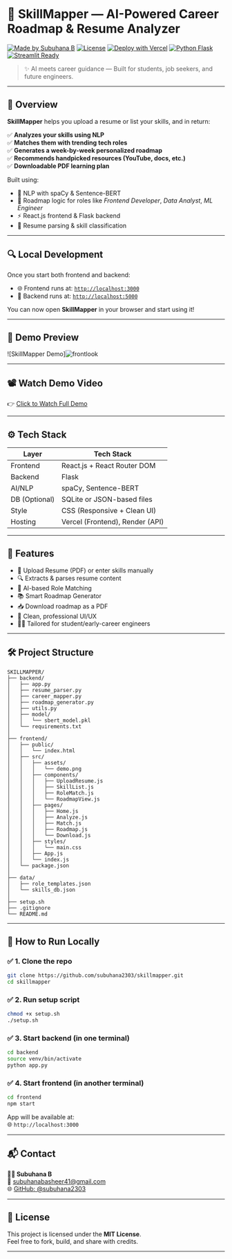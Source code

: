 # 🚀 SkillMapper — AI-Powered Career Roadmap & Resume Analyzer

[![Made by Subuhana B](https://img.shields.io/badge/MADE%20BY-Subuhana%20B-blueviolet)](https://github.com/subuhana2303)
[![License](https://img.shields.io/badge/license-MIT-brightgreen)](LICENSE)
[![Deploy with Vercel](https://img.shields.io/badge/Frontend-Deployed%20on%20Vercel-black?logo=vercel)]()
[![Python Flask](https://img.shields.io/badge/Backend-Flask-blue)]()
[![Streamlit Ready](https://img.shields.io/badge/Streamlit-Ready-orange)]()

> ✨ AI meets career guidance — Built for students, job seekers, and future engineers.

---

## 🧩 Overview

**SkillMapper** helps you upload a resume or list your skills, and in return:

✅ **Analyzes your skills using NLP**  
✅ **Matches them with trending tech roles**  
✅ **Generates a week-by-week personalized roadmap**  
✅ **Recommends handpicked resources (YouTube, docs, etc.)**  
✅ **Downloadable PDF learning plan**

Built using:
- 🎯 NLP with spaCy & Sentence-BERT  
- 🧠 Roadmap logic for roles like *Frontend Developer*, *Data Analyst*, *ML Engineer*  
- ⚡ React.js frontend & Flask backend  
- 📄 Resume parsing & skill classification  

---

## 🔍 Local Development

Once you start both frontend and backend:

- 🌐 Frontend runs at: [`http://localhost:3000`](http://localhost:3000)
- 🧠 Backend runs at: [`http://localhost:5000`](http://localhost:5000)

You can now open **SkillMapper** in your browser and start using it!

---

## 🎯 Demo Preview

![SkillMapper Demo]![frontlook](https://github.com/user-attachments/assets/2fc9bb26-ff04-458a-81dd-2bd01027fce7)



---


## 📽️ Watch Demo Video

👉 [Click to Watch Full Demo](https://example.com/demo.mp4)


---

## ⚙️ Tech Stack

| Layer        | Tech Stack                     |
|--------------|--------------------------------|
| Frontend     | React.js + React Router DOM    |
| Backend      | Flask                          |
| AI/NLP       | spaCy, Sentence-BERT           |
| DB (Optional)| SQLite or JSON-based files     |
| Style        | CSS (Responsive + Clean UI)    |
| Hosting      | Vercel (Frontend), Render (API)|

---

## 💼 Features

- 📝 Upload Resume (PDF) or enter skills manually  
- 🔍 Extracts & parses resume content  
- 🤖 AI-based Role Matching  
- 📚 Smart Roadmap Generator  
- 📥 Download roadmap as a PDF  
- 🎯 Clean, professional UI/UX  
- 🧑‍🎓 Tailored for student/early-career engineers  

---

## 🛠️ Project Structure

```
SKILLMAPPER/
├── backend/
│   ├── app.py
│   ├── resume_parser.py
│   ├── career_mapper.py
│   ├── roadmap_generator.py
│   ├── utils.py
│   ├── model/
│   │   └── sbert_model.pkl
│   └── requirements.txt
│
├── frontend/
│   ├── public/
│   │   └── index.html
│   ├── src/
│   │   ├── assets/
│   │   │   └── demo.png
│   │   ├── components/
│   │   │   ├── UploadResume.js
│   │   │   ├── SkillList.js
│   │   │   ├── RoleMatch.js
│   │   │   └── RoadmapView.js
│   │   ├── pages/
│   │   │   ├── Home.js
│   │   │   ├── Analyze.js
│   │   │   ├── Match.js
│   │   │   ├── Roadmap.js
│   │   │   └── Download.js
│   │   ├── styles/
│   │   │   └── main.css
│   │   ├── App.js
│   │   └── index.js
│   └── package.json
│
├── data/
│   ├── role_templates.json
│   └── skills_db.json
│
├── setup.sh
├── .gitignore
└── README.md
```

---

## 🧪 How to Run Locally

### ✅ 1. Clone the repo

```bash
git clone https://github.com/subuhana2303/skillmapper.git
cd skillmapper
```

### ✅ 2. Run setup script

```bash
chmod +x setup.sh
./setup.sh
```

### ✅ 3. Start backend (in one terminal)

```bash
cd backend
source venv/bin/activate
python app.py
```

### ✅ 4. Start frontend (in another terminal)

```bash
cd frontend
npm start
```

App will be available at:  
🌐 `http://localhost:3000`

---

## 📬 Contact

**👩🏻 Subuhana B**  
📧 subuhanabasheer41@gmail.com  
🌐 [GitHub: @subuhana2303](https://github.com/subuhana2303)

---

## 📃 License

This project is licensed under the **MIT License**.  
Feel free to fork, build, and share with credits.

---

